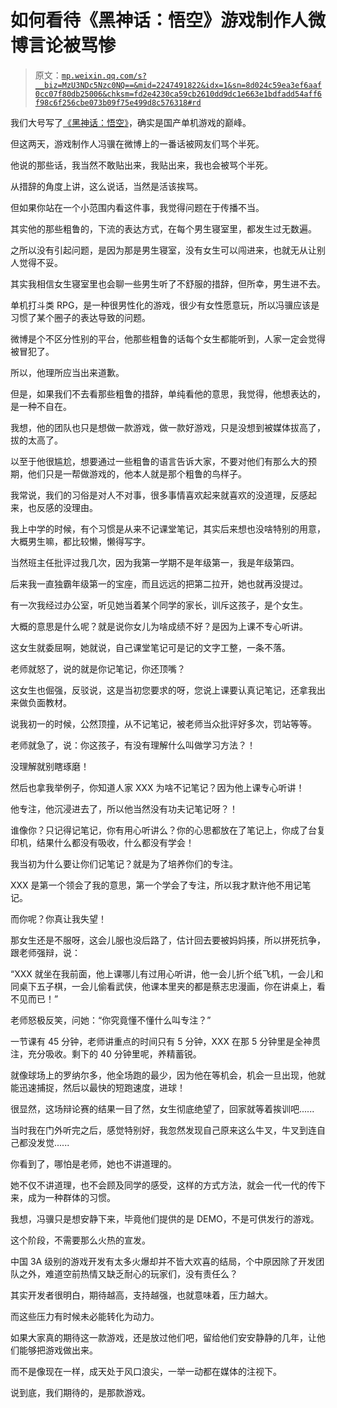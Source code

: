 # 如何看待《黑神话：悟空》游戏制作人微博言论被骂惨

> 原文：[`mp.weixin.qq.com/s?__biz=MzU3NDc5Nzc0NQ==&mid=2247491822&idx=1&sn=8d024c59ea3ef6aaf0cc07f80db25006&chksm=fd2e4230ca59cb2610dd9dc1e663e1bdfadd54aff6f98c6f256cbe073b09f75e499d8c576318#rd`](http://mp.weixin.qq.com/s?__biz=MzU3NDc5Nzc0NQ==&mid=2247491822&idx=1&sn=8d024c59ea3ef6aaf0cc07f80db25006&chksm=fd2e4230ca59cb2610dd9dc1e663e1bdfadd54aff6f98c6f256cbe073b09f75e499d8c576318#rd)

我们大号写了[《黑神话：悟空》](https://mp.weixin.qq.com/s?__biz=MzU0MjYwNDU2Mw==&mid=2247491635&idx=2&sn=574f647d9618a0096dedb77c8ba61ba5&chksm=fb1a8c4fcc6d05597ca9d1993c2c7f050c11733e705627cf2d564ad8685eb36dab549f0c3b78&token=2028207440&lang=zh_CN&scene=21#wechat_redirect)，确实是国产单机游戏的巅峰。

但这两天，游戏制作人冯骥在微博上的一番话被网友们骂个半死。

他说的那些话，我当然不敢贴出来，我贴出来，我也会被骂个半死。

从措辞的角度上讲，这么说话，当然是活该挨骂。 

但如果你站在一个小范围内看这件事，我觉得问题在于传播不当。 

其实他的那些粗鲁的，下流的表达方式，在每个男生寝室里，都发生过无数遍。

之所以没有引起问题，是因为那是男生寝室，没有女生可以闯进来，也就无从让别人觉得不妥。 

其实我相信女生寝室里也会聊一些男生听了不舒服的措辞，但所幸，男生进不去。 

单机打斗类 RPG，是一种很男性化的游戏，很少有女性愿意玩，所以冯骥应该是习惯了某个圈子的表达导致的问题。

微博是个不区分性别的平台，他那些粗鲁的话每个女生都能听到，人家一定会觉得被冒犯了。 

所以，他理所应当出来道歉。 

但是，如果我们不去看那些粗鲁的措辞，单纯看他的意思，我觉得，他想表达的，是一种不自在。 

我想，他的团队也只是想做一款游戏，做一款好游戏，只是没想到被媒体拔高了，拔的太高了。

以至于他很尴尬，想要通过一些粗鲁的语言告诉大家，不要对他们有那么大的预期，他们只是一帮做游戏的，他本人就是那个粗鲁的鸟样子。

我常说，我们的习俗是对人不对事，很多事情喜欢起来就喜欢的没道理，反感起来，也反感的没理由。 

我上中学的时候，有个习惯是从来不记课堂笔记，其实后来想也没啥特别的用意，大概男生嘛，都比较懒，懒得写字。

当然班主任批评过我几次，因为我第一学期不是年级第一，我是年级第四。 

后来我一直独霸年级第一的宝座，而且远远的把第二拉开，她也就再没提过。 

有一次我经过办公室，听见她当着某个同学的家长，训斥这孩子，是个女生。 

大概的意思是什么呢？就是说你女儿为啥成绩不好？是因为上课不专心听讲。 

这女生就委屈啊，她就说，自己课堂笔记可是记的文字工整，一条不落。 

老师就怒了，说的就是你记笔记，你还顶嘴？

这女生也倔强，反驳说，这是当初您要求的呀，您说上课要认真记笔记，还拿我出来做负面教材。 

说我初一的时候，公然顶撞，从不记笔记，被老师当众批评好多次，罚站等等。

老师就急了，说：你这孩子，有没有理解什么叫做学习方法？！

没理解就别瞎琢磨！

然后也拿我举例子，你知道人家 XXX 为啥不记笔记？因为他上课专心听讲！ 

他专注，他沉浸进去了，所以他当然没有功夫记笔记呀？！ 

谁像你？只记得记笔记，你有用心听讲么？你的心思都放在了笔记上，你成了台复印机，结果什么都没有吸收，什么都没有学会！

我当初为什么要让你们记笔记？就是为了培养你们的专注。 

XXX 是第一个领会了我的意思，第一个学会了专注，所以我才默许他不用记笔记。 

而你呢？你真让我失望！

那女生还是不服呀，这会儿服也没后路了，估计回去要被妈妈揍，所以拼死抗争，跟老师强辩，说：

“XXX 就坐在我前面，他上课哪儿有过用心听讲，他一会儿折个纸飞机，一会儿和同桌下五子棋，一会儿偷看武侠，他课本里夹的都是蔡志忠漫画，你在讲桌上，看不见而已！”

老师怒极反笑，问她：“你究竟懂不懂什么叫专注？” 

一节课有 45 分钟，老师讲重点的时间只有 5 分钟，XXX 在那 5 分钟里是全神贯注，充分吸收。剩下的 40 分钟里呢，养精蓄锐。 

就像球场上的罗纳尔多，他全场跑的最少，因为他在等机会，机会一旦出现，他就能迅速捕捉，然后以最快的短跑速度，进球！ 

很显然，这场辩论赛的结果一目了然，女生彻底绝望了，回家就等着挨训吧...... 

当时我在门外听完之后，感觉特别好，我忽然发现自己原来这么牛叉，牛叉到连自己都没发觉...... 

你看到了，哪怕是老师，她也不讲道理的。

她不仅不讲道理，也不会顾及同学的感受，这样的方式方法，就会一代一代的传下来，成为一种群体的习惯。

我想，冯骥只是想安静下来，毕竟他们提供的是 DEMO，不是可供发行的游戏。

这个阶段，不需要那么火热的宣发。

中国 3A 级别的游戏开发有太多火爆却并不皆大欢喜的结局，个中原因除了开发团队之外，难道空前热情又缺乏耐心的玩家们，没有责任么？

其实开发者很明白，期待越高，支持越强，也就意味着，压力越大。

而这些压力有时候未必能转化为动力。

如果大家真的期待这一款游戏，还是放过他们吧，留给他们安安静静的几年，让他们能够把游戏做出来。 

而不是像现在一样，成天处于风口浪尖，一举一动都在媒体的注视下。 

说到底，我们期待的，是那款游戏。

<mp-qa class="js_uneditable custom_select_card qa_iframe" data-pluginname="insertquestion" data-id="1487176542215585795" data-bizuin="MzU3NDc5Nzc0NQ==" data-title="留言区"></mp-qa>